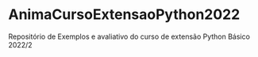# AnimaCursoExtensaoPython2022
Repositório de Exemplos e avaliativo do curso de extensão Python Básico 2022/2
